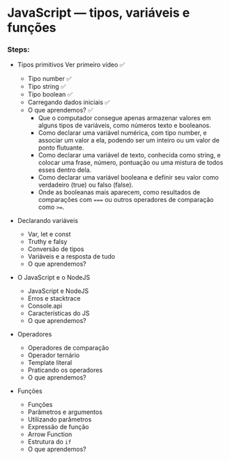 # JavaScript — tipos, variáveis e funções

### Steps:

- Tipos primitivos Ver primeiro vídeo ✅
  - Tipo number ✅
  - Tipo string ✅
  - Tipo boolean ✅
  - Carregando dados iniciais ✅
  - O que aprendemos? ✅
    - Que o computador consegue apenas armazenar valores em alguns tipos de variáveis, como números texto e booleanos.
    - Como declarar uma variável numérica, com tipo number, e associar um valor a ela, podendo ser um inteiro ou um valor de ponto flutuante.
    - Como declarar uma variável de texto, conhecida como string, e colocar uma frase, número, pontuação ou uma mistura de todos esses dentro dela.
    - Como declarar uma variável booleana e definir seu valor como verdadeiro (true) ou falso (false).
    - Onde as booleanas mais aparecem, como resultados de comparações com `===` ou outros operadores de comparação como `>=`.

- Declarando variáveis
  - Var, let e const
  - Truthy e falsy
  - Conversão de tipos
  - Variáveis e a resposta de tudo
  - O que aprendemos?

- O JavaScript e o NodeJS
  - JavaScript e NodeJS
  - Erros e stacktrace
  - Console.api
  - Características do JS
  - O que aprendemos?

- Operadores
  - Operadores de comparação
  - Operador ternário
  - Template literal
  - Praticando os operadores
  - O que aprendemos?

- Funções
  - Funções
  - Parâmetros e argumentos
  - Utilizando parâmetros
  - Expressão de função
  - Arrow Function
  - Estrutura do `if`
  - O que aprendemos?